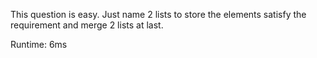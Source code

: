 This question is easy. Just name 2 lists to store the elements satisfy the requirement and merge 2 lists at last.

Runtime: 6ms
